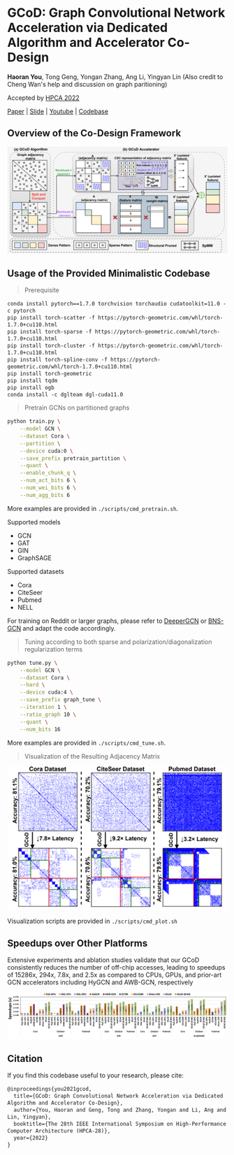 # GCoD: Graph Convolutional Network Acceleration via Dedicated Algorithm and Accelerator Co-Design

**Haoran You**, Tong Geng, Yongan Zhang, Ang Li, Yingyan Lin (Also credit to Cheng Wan's help and discussion on graph paritioning)

Accepted by [HPCA 2022](https://hpca-conf.org/2022/)

[Paper](https://arxiv.org/pdf/2112.11594.pdf) | [Slide](https://github.com/ranery/GCoD/blob/main/HPCA-GCoD.pdf) | [Youtube](https://www.youtube.com/watch?v=Zx1sMyzwOtY) | [Codebase](https://github.com/ranery/GCoD)

## Overview of the Co-Design Framework

![overview](./figures/overview.png)

## Usage of the Provided Minimalistic Codebase

> Prerequisite

```shell script
conda install pytorch==1.7.0 torchvision torchaudio cudatoolkit=11.0 -c pytorch
pip install torch-scatter -f https://pytorch-geometric.com/whl/torch-1.7.0+cu110.html
pip install torch-sparse -f https://pytorch-geometric.com/whl/torch-1.7.0+cu110.html
pip install torch-cluster -f https://pytorch-geometric.com/whl/torch-1.7.0+cu110.html
pip install torch-spline-conv -f https://pytorch-geometric.com/whl/torch-1.7.0+cu110.html
pip install torch-geometric
pip install tqdm
pip install ogb
conda install -c dglteam dgl-cuda11.0
```

> Pretrain GCNs on partitioned graphs

````bash
python train.py \
    --model GCN \
    --dataset Cora \
    --partition \
    --device cuda:0 \
    --save_prefix pretrain_partition \
    --quant \
    --enable_chunk_q \
    --num_act_bits 6 \
    --num_wei_bits 6 \
    --num_agg_bits 6
````

More examples are provided in `./scripts/cmd_pretrain.sh`.

Supported models
- GCN
- GAT
- GIN
- GraphSAGE

Supported datasets
- Cora
- CiteSeer
- Pubmed
- NELL

For training on Reddit or larger graphs, please refer to [DeeperGCN](https://github.com/lightaime/deep_gcns_torch) or [BNS-GCN](https://github.com/RICE-EIC/BNS-GCN) and adapt the code accordingly.

> Tuning according to both sparse and polarization/diagonalization regularization terms

````bash
python tune.py \
    --model GCN \
    --dataset Cora \
    --hard \
    --device cuda:4 \
    --save_prefix graph_tune \
    --iteration 1 \
    --ratio_graph 10 \
    --quant \
    --num_bits 16
````

More examples are provided in `./scripts/cmd_tune.sh`.

> Visualization of the Resulting Adjacency Matrix

![adj](./figures/adj.png)

Visualization scripts are provided in `./scripts/cmd_plot.sh`

## Speedups over Other Platforms

Extensive experiments and ablation studies validate that our GCoD consistently reduces the number of off-chip accesses, leading to speedups of 15286x, 294x, 7.8x, and 2.5x as compared to CPUs, GPUs, and prior-art GCN accelerators including HyGCN and AWB-GCN, respectively

![comp](./figures/comp.png)

## Citation

If you find this codebase useful to your research, please cite:

````
@inproceedings{you2021gcod,
  title={GCoD: Graph Convolutional Network Acceleration via Dedicated Algorithm and Accelerator Co-Design},
  author={You, Haoran and Geng, Tong and Zhang, Yongan and Li, Ang and Lin, Yingyan},
  booktitle={The 28th IEEE International Symposium on High-Performance Computer Architecture (HPCA-28)},
  year={2022}
}
````